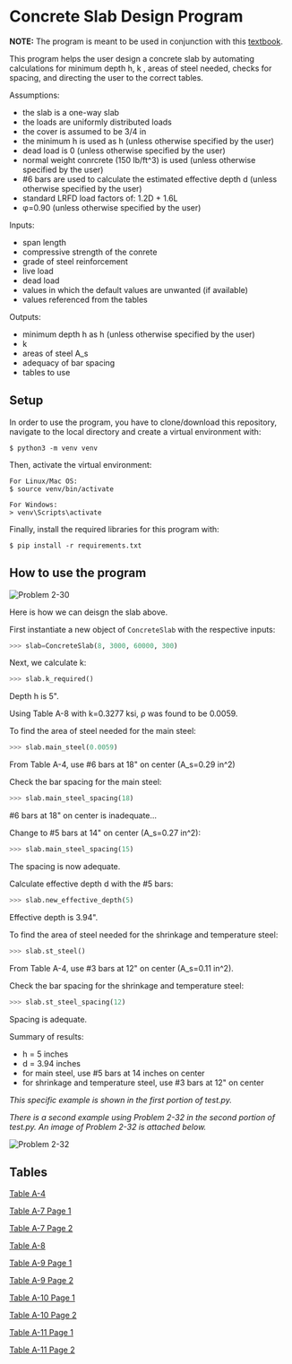 # Concrete Slab Design Program

**NOTE:** The program is meant to be used in conjunction with this [textbook](https://www.pearson.com/us/higher-education/program/Aghayere-Reinforced-Concrete-Design-9th-Edition/PGM1654203.html).

This program helps the user design a concrete slab by automating calculations for minimum depth h, k , areas of steel needed, checks for spacing, and directing the user to the correct tables.

Assumptions:
* the slab is a one-way slab
* the loads are uniformly distributed loads
* the cover is assumed to be 3/4 in
* the minimum h is used as h (unless otherwise specified by the user)
* dead load is 0 (unless otherwise specified by the user)
* normal weight conrcrete (150 lb/ft^3) is used (unless otherwise specified by the user)
* #6 bars are used to calculate the estimated effective depth d (unless otherwise specified by the user)
* standard LRFD load factors of: 1.2D + 1.6L
* φ=0.90 (unless otherwise specified by the user)

Inputs:
* span length
* compressive strength of the conrete
* grade of steel reinforcement
* live load
* dead load
* values in which the default values are unwanted (if available)
* values referenced from the tables

Outputs:
* minimum depth h as h (unless otherwise specified by the user)
* k
* areas of steel A_s
* adequacy of bar spacing
* tables to use


## Setup

In order to use the program, you have to clone/download this repository,
navigate to the local directory and create a virtual environment with:

```
$ python3 -m venv venv
```

Then, activate the virtual environment:

```
For Linux/Mac OS:
$ source venv/bin/activate

For Windows:
> venv\Scripts\activate
```

Finally, install the required libraries for this program with:

```
$ pip install -r requirements.txt
```


## How to use the program

<img src="https://i.gyazo.com/2cbbe7b9515a171d9f977cccb72ae7a3.png" alt="Problem 2-30" style="max-height:100px">

Here is how we can deisgn the slab above.

First instantiate a new object of ``ConcreteSlab`` with the respective inputs:

```python
>>> slab=ConcreteSlab(8, 3000, 60000, 300)
```

Next, we calculate k:

```python
>>> slab.k_required()
```

Depth h is 5".

Using Table A-8 with k=0.3277 ksi, ρ was found to be 0.0059.

To find the area of steel needed for the main steel:

```python
>>> slab.main_steel(0.0059)
```

From Table A-4, use #6 bars at 18" on center (A_s=0.29 in^2)

Check the bar spacing for the main steel:
```python
>>> slab.main_steel_spacing(18)
```

&#35;6 bars at 18" on center is inadequate...

Change to #5 bars at 14" on center (A_s=0.27 in^2):

```python
>>> slab.main_steel_spacing(15)
```

The spacing is now adequate.

Calculate effective depth d with the #5 bars:
```python
>>> slab.new_effective_depth(5)
```

Effective depth is 3.94".

To find the area of steel needed for the shrinkage and temperature steel:
```python
>>> slab.st_steel()
```

From Table A-4, use #3 bars at 12" on center (A_s=0.11 in^2).

Check the bar spacing for the shrinkage and temperature steel:
```python
>>> slab.st_steel_spacing(12)
```

Spacing is adequate.

Summary of results:
* h = 5 inches
* d = 3.94 inches
* for main steel, use #5 bars at 14 inches on center
* for shrinkage and temperature steel, use #3 bars at 12" on center

*This specific example is shown in the first portion of test.py.*

*There is a second example using Problem 2-32 in the second portion of test.py.
An image of Problem 2-32 is attached below.*

<img src="https://i.gyazo.com/cb5824277eac0706cd1c3e0a64111ed6.png" alt="Problem 2-32" style="max-height:100px">

## Tables

[Table A-4](https://i.gyazo.com/d62ef75b959586dafc23c8b4ff9fe8e0.png)

[Table A-7 Page 1](https://i.gyazo.com/be917cca7540b963d60e74128c5a88e4.png)

[Table A-7 Page 2](https://i.gyazo.com/1f81faeab24d6015341324b37eb82c4d.png)

[Table A-8](https://i.gyazo.com/bb93230525c796d0e71b02c067e9b39f.png)

[Table A-9 Page 1](https://i.gyazo.com/b40d01b8b60b879e2bc1773b69bb7adb.png)

[Table A-9 Page 2](https://i.gyazo.com/cc52173de9f8dc66e44ca24f41a77e96.png)

[Table A-10 Page 1](https://i.gyazo.com/8b1b52d4bea262ba6dd3713fd551d8c9.png)

[Table A-10 Page 2](https://i.gyazo.com/4d0a0a2614090eab83235f49273d20c7.png)

[Table A-11 Page 1](https://i.gyazo.com/fd9ab9c0bd1f6a5a5795b0b325a44c69.png)

[Table A-11 Page 2](https://i.gyazo.com/5d9b8239d916f8e70b95c33c29a44821.png)
